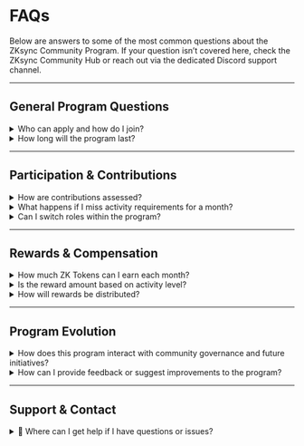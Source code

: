 # FAQs

Below are answers to some of the most common questions about the ZKsync Community Program. If your question isn’t covered here, check the ZKsync Community Hub or reach out via the dedicated Discord support channel.

***

## General Program Questions

<details>

<summary>Who can apply and how do I join?</summary>

The program is open to **active community members** who contribute to the ZKsync ecosystem.

• Current Community Moderators, Captains, and Mateys will be onboarded first.

• New participants can apply through the submission form..

• All applicants must meet eligibility requirements and complete the onboarding process, including KYC verification.

• [Submission Form](https://gitcoin.notion.site/1adf3309710d8024bbf3e1ec06762a83).

📌 More details: [Eligibility & Onboarding Process](zksync-community-program/eligibility-and-onboarding.md)

</details>

<details>

<summary>How long will the program last?</summary>

The ZKsync Community Program is a **six-month initiative** (started in March 2025) designed to reward meaningful contributions and strengthen the community’s role in ecosystem growth and governance.

📌 More details: [How the Program Works](zksync-community-program/how-it-works.md)

</details>

***

## Participation & Contributions

<details>

<summary>How are contributions assessed?</summary>

Contributions are **assessed monthly through a structured self-reporting process**:

• Participants submit a monthly activity report via a dedicated form.

• Gitcoin and Community Moderators review and verify reports against analytics from community platforms.

• Contributions must meet minimum engagement thresholds to qualify for rewards.

📌 More details: [Monthly Activity Assessment & Verification](zksync-community-program/reporting-of-monthly-activities.md)

</details>

<details>

<summary>What happens if I miss activity requirements for a month?</summary>

• If a participant does not meet the minimum engagement threshold, they will not receive rewards for that month.

• If inactivity continues, they may lose their role and must reapply if they wish to participate again.

📌 More details: [Code of Conduct & Compliance](zksync-community-program/code-of-conduct-and-compliance.md), [Roles and Responsibilities](zksync-community-program/roles-and-responsibilities.md)

</details>

<details>

<summary>Can I switch roles within the program?</summary>

• Yes, but role changes are not automatic.

• Participants can apply for a different role if they meet its eligibility requirements.

• A review process will determine whether the applicant qualifies for the new role.

📌 More details: [Eligibility and Onboarding](zksync-community-program/eligibility-and-onboarding.md)

</details>

***

## Rewards & Compensation

<details>

<summary>How much ZK Tokens can I earn each month?</summary>

Rewards are fixed per role:

• Community Moderators: 7,000 ZK Tokens

• Captains: 4,500 ZK Tokens

• Mateys: 2,250 ZK Tokens

📌 More details: [Roles and Responsibilities](zksync-community-program/roles-and-responsibilities.md)

</details>

<details>

<summary>Is the reward amount based on activity level?</summary>

As long as a participant meets the role’s contribution requirements, they receive the full fixed reward.

• If more participants qualify than the monthly limit per role, selection will be based on consistency, engagement impact, and contribution quality.

📌 More details: How the Program Ensures Fair Reward Distribution

</details>

<details>

<summary>How will rewards be distributed?</summary>

• Rewards are distributed monthly after the review process.

• Participants must submit their activity reports before the deadline.

• Gitcoin will process and distribute ZK Tokens after verification and KYC are complete.\
**For specific questions regarding KYC, please contact us at zksync@gitcoin.com**

📌 More details: [Reward Distribution](zksync-community-program/rewards-distribution.md)

</details>

***

## Program Evolution

<details>

<summary>How does this program interact with community governance and future initiatives?</summary>

&#x20;The ZKsync Community Program is designed to evolve over time with direct community input.

• Participants can join governance discussions, provide feedback through Squads, and contribute to surveys to shape the program’s next phase.

• The long-term goal is to transition the program toward self-sustaining community governance.

📌 More details: [Program Evolution](zksync-community-program/program-evolution.md)

</details>

<details>

<summary>How can I provide feedback or suggest improvements to the program?</summary>

• Join the Community Governance Squads to participate in structured discussions about program improvements.

• Take part in community surveys that help shape the program’s evolution.

• Engage in feedback sessions with Gitcoin and ZKsync ecosystem stakeholders.

📌 More details: [Program Evolution](zksync-community-program/program-evolution.md)

</details>

***

## Support & Contact

<details>

<summary>📩 Where can I get help if I have questions or issues?</summary>

There are multiple ways to get support:

🔹 Dedicated Discord Support Channel – Ask questions and get real-time assistance from Discord Admins & Community Moderators.

🔹 Gitcoin Representatives – Handle onboarding, reward distribution, and program-related inquiries.

🔹 Support Email – For technical issues, disputes, or process-related concerns you can send an email to zksync@gitcoin.com

📌 More details: [Support](zksync-community-program/support.md)

</details>
